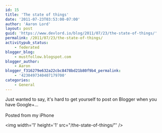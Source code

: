 ```yaml
---
id: 15
title: 'The state of things'
date: '2011-07-23T03:53:00-07:00'
author: 'Aaron Lord'
layout: post
guid: 'https://www.devlord.io/blog/2011/07/23/the-state-of-things/'
permalink: /2011/07/23/the-state-of-things/
activitypub_status:
    - federated
blogger_blog:
    - mustfollow.blogspot.com
blogger_author:
    - Aaron
blogger_f316279e632a22cbc8478bd21b80f9b4_permalink:
    - '4230497340407179700'
categories:
    - General
---
```


Just wanted to say, it's hard to get yourself to post on Blogger when you have Google+...<br /><br />Posted from my iPhone<br /><div class="blogger-post-footer"><img width='1' height='1' src="/the-state-of-things/"' /></div>
